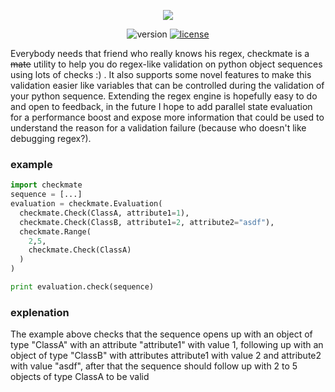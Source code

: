 <p align="center">
  <img src="https://github.com/segalmatan/recheck/blob/master/logo.png"/> 
</p>

<p align="center">
  <img src="https://img.shields.io/badge/version-0.1-blue.svg?cacheSeconds=2592000" alt="version"/>
  <a href="https://github.com/segalmatan/checkmate/blob/master/LICENSE">
    <img src="https://img.shields.io/badge/License-MIT-yellow.svg" alt="license"/>
  </a>
</p>

Everybody needs that friend who really knows his regex, checkmate is a ~~mate~~ utility to help you do regex-like validation on python object sequences using lots of checks :) . It also supports some novel features to make this validation easier like variables that can be controlled during the validation of your python sequence. Extending the regex engine is hopefully easy to do and open to feedback, in the future I hope to add parallel state evaluation for a performance boost and expose more information that could be used to understand the reason for a validation failure (because who doesn't like debugging regex?).

### example

```python
import checkmate
sequence = [...]
evaluation = checkmate.Evaluation(
  checkmate.Check(ClassA, attribute1=1),
  checkmate.Check(ClassB, attribute1=2, attribute2="asdf"),
  checkmate.Range(
    2,5,
    checkmate.Check(ClassA)
  )
)

print evaluation.check(sequence)
```
### explenation
The example above checks that the sequence opens up with an object of type "ClassA" with an attribute "attribute1" with value 1,
following up with an object of type "ClassB" with attributes attribute1 with value 2 and attribute2 with value "asdf",
after that the sequence should follow up with 2 to 5 objects of type ClassA to be valid
